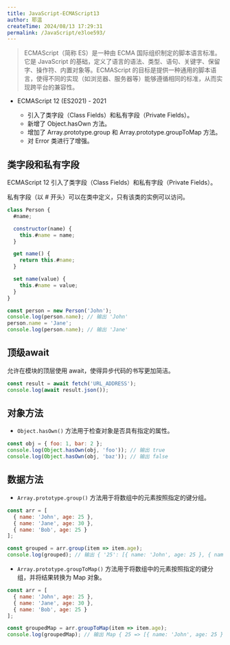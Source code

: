 ```yaml
---
title: JavaScript-ECMAScript13
author: 耶温
createTime: 2024/08/13 17:29:31
permalink: /JavaScript/e3loe593/
---
```

> ECMAScript（简称 ES）是一种由 ECMA 国际组织制定的脚本语言标准。它是 JavaScript 的基础，定义了语言的语法、类型、语句、关键字、保留字、操作符、内置对象等。ECMAScript 的目标是提供一种通用的脚本语言，使得不同的实现（如浏览器、服务器等）能够遵循相同的标准，从而实现跨平台的兼容性。

-   ECMAScript 12 (ES2021) - 2021
   
    -   引入了类字段（Class Fields）和私有字段（Private Fields）。
    -   新增了 Object.hasOwn 方法。
    -   增加了 Array.prototype.group 和 Array.prototype.groupToMap 方法。
    -   对 Error 类进行了增强。


## 类字段和私有字段

ECMAScript 12 引入了类字段（Class Fields）和私有字段（Private Fields）。

私有字段（以 # 开头）可以在类中定义，只有该类的实例可以访问。

```js
class Person {
  #name;

  constructor(name) {
    this.#name = name;
  }

  get name() {
    return this.#name;
  }

  set name(value) {
    this.#name = value;
  }
}

const person = new Person('John');
console.log(person.name); // 输出 'John'
person.name = 'Jane';
console.log(person.name); // 输出 'Jane'
```

## 顶级await

允许在模块的顶层使用 await，使得异步代码的书写更加简洁。

```js
const result = await fetch('URL_ADDRESS');
console.log(await result.json());
```


## 对象方法
-   `Object.hasOwn()` 方法用于检查对象是否具有指定的属性。
```js
const obj = { foo: 1, bar: 2 };
console.log(Object.hasOwn(obj, 'foo')); // 输出 true
console.log(Object.hasOwn(obj, 'baz')); // 输出 false
```
## 数据方法
-   `Array.prototype.group()` 方法用于将数组中的元素按照指定的键分组。
```js
const arr = [
  { name: 'John', age: 25 },
  { name: 'Jane', age: 30 },
  { name: 'Bob', age: 25 }
];

const grouped = arr.group(item => item.age);
console.log(grouped); // 输出 { '25': [{ name: 'John', age: 25 }, { name: 'Bob', age: 25 }], '30': [{ name: 'Jane', age: 30 }] }
```
-   `Array.prototype.groupToMap()` 方法用于将数组中的元素按照指定的键分组，并将结果转换为 Map 对象。
```js
const arr = [
  { name: 'John', age: 25 },
  { name: 'Jane', age: 30 },
  { name: 'Bob', age: 25 }
];

const groupedMap = arr.groupToMap(item => item.age);
console.log(groupedMap); // 输出 Map { 25 => [{ name: 'John', age: 25 }, { name: 'Bob', age: 25 }], 30 => [{ name: 'Jane', age: 30 }] }
```
